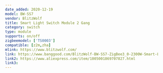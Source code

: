 ```yaml
---
date_added: 2020-12-19
model: BW-SS7
vendor: BlitzWolf
title: Smart Light Switch Module 2 Gang
category: switch
type: module
supports: on/off
zigbeemodel: ['TS0003']
compatible: [z2m,zha]
mlink: https://www.blitzwolf.com/
link: https://www.banggood.com/BlitzWolf-BW-SS7-ZigBee3_0-2300W-Smart-Light-Switch-Module-1-Gang-or-2-Gang-Wireless-App-Remote-Control-Voice-Control-Time-Schedule-Works-with-Amazon-Alexa-and-Google-Assistant-p-1769884.html
link2: https://www.aliexpress.com/item/1005001869707827.html
link3: 
---
```

